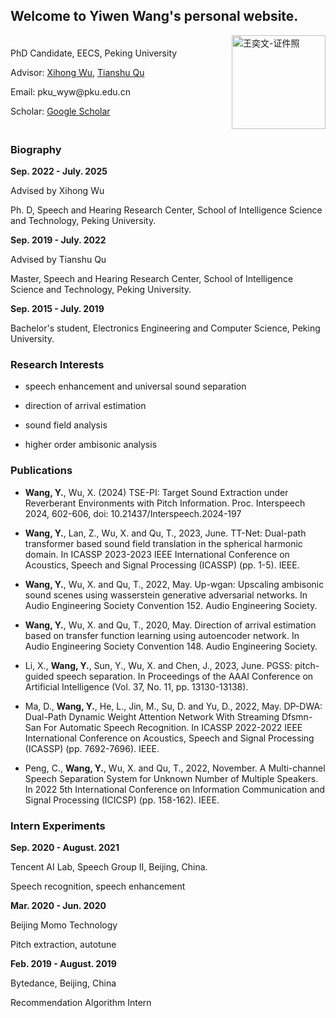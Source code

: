## Welcome to Yiwen Wang's personal website.

<div style="display: flex; align-items: center;">
  <div style="flex: 1;">
    <p>PhD Candidate, EECS, Peking University</p>
    <p>Advisor: <a href="https://scholar.google.com/citations?user=0ZSjU8QAAAAJ&hl=en&oi=ao">Xihong Wu</a>, <a href="http://scholar.pku.edu.cn/qutianshu/">Tianshu Qu</a></p>
    <p>Email: pku_wyw@pku.edu.cn</p>
    <p>Scholar: <a href="https://scholar.google.com/citations?user=cWhk17oAAAAJ&hl=en">Google Scholar</a></p>
  </div>
  <img src="https://github.com/user-attachments/assets/fb176dbe-4cee-4322-85a6-25e45898890a" alt="王奕文-证件照" width="150" style="margin-left: 20px;" />
</div>




### Biography

**Sep. 2022 - July. 2025**  

Advised by Xihong Wu

Ph. D, Speech and Hearing Research Center, School of Intelligence Science and Technology, Peking University. 

**Sep. 2019 - July. 2022**  

Advised by Tianshu Qu

Master, Speech and Hearing Research Center, School of Intelligence Science and Technology, Peking University. 

**Sep. 2015 - July. 2019**

Bachelor's student, Electronics Engineering and Computer Science, Peking University. 

### Research Interests

+ speech enhancement and universal sound separation

+ direction of arrival estimation

+ sound field analysis

+ higher order ambisonic analysis



### Publications

+ **Wang, Y.**, Wu, X. (2024) TSE-PI: Target Sound Extraction under Reverberant Environments with Pitch Information. Proc. Interspeech 2024, 602-606, doi: 10.21437/Interspeech.2024-197

+ **Wang, Y.**, Lan, Z., Wu, X. and Qu, T., 2023, June. TT-Net: Dual-path transformer based sound field translation in the spherical harmonic domain. In ICASSP 2023-2023 IEEE International Conference on Acoustics, Speech and Signal Processing (ICASSP) (pp. 1-5). IEEE.

+ **Wang, Y.**, Wu, X. and Qu, T., 2022, May. Up-wgan: Upscaling ambisonic sound scenes using wasserstein generative adversarial networks. In Audio Engineering Society Convention 152. Audio Engineering Society.

+ **Wang, Y.**, Wu, X. and Qu, T., 2020, May. Direction of arrival estimation based on transfer function learning using autoencoder network. In Audio Engineering Society Convention 148. Audio Engineering Society.

+ Li, X., **Wang, Y.**, Sun, Y., Wu, X. and Chen, J., 2023, June. PGSS: pitch-guided speech separation. In Proceedings of the AAAI Conference on Artificial Intelligence (Vol. 37, No. 11, pp. 13130-13138).

+ Ma, D., **Wang, Y.**, He, L., Jin, M., Su, D. and Yu, D., 2022, May. DP-DWA: Dual-Path Dynamic Weight Attention Network With Streaming Dfsmn-San For Automatic Speech Recognition. In ICASSP 2022-2022 IEEE International Conference on Acoustics, Speech and Signal Processing (ICASSP) (pp. 7692-7696). IEEE.

+ Peng, C., **Wang, Y.**, Wu, X. and Qu, T., 2022, November. A Multi-channel Speech Separation System for Unknown Number of Multiple Speakers. In 2022 5th International Conference on Information Communication and Signal Processing (ICICSP) (pp. 158-162). IEEE.

### Intern Experiments

**Sep. 2020 - August. 2021**  

Tencent AI Lab, Speech Group II, Beijing, China.

Speech recognition, speech enhancement

**Mar. 2020 - Jun. 2020**  

Beijing Momo Technology

Pitch extraction, autotune

**Feb. 2019 - August. 2019**

Bytedance, Beijing, China

Recommendation Algorithm Intern

